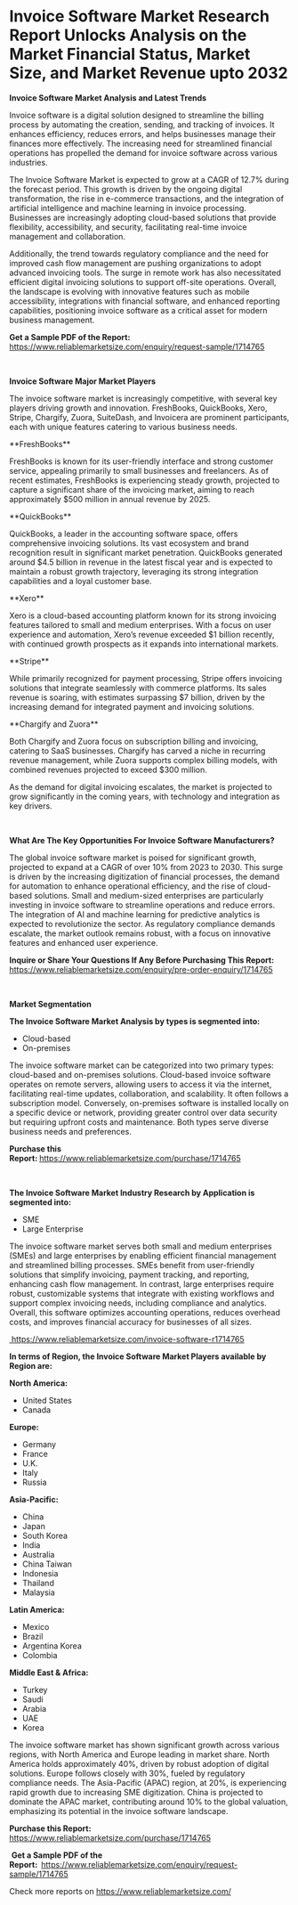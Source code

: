 <p><h1>Invoice Software Market Research Report Unlocks Analysis on the Market Financial Status, Market Size, and Market Revenue upto 2032</h1></p><p><strong>Invoice Software Market Analysis and Latest Trends</strong></p>
<p><p>Invoice software is a digital solution designed to streamline the billing process by automating the creation, sending, and tracking of invoices. It enhances efficiency, reduces errors, and helps businesses manage their finances more effectively. The increasing need for streamlined financial operations has propelled the demand for invoice software across various industries.</p><p>The Invoice Software Market is expected to grow at a CAGR of 12.7% during the forecast period. This growth is driven by the ongoing digital transformation, the rise in e-commerce transactions, and the integration of artificial intelligence and machine learning in invoice processing. Businesses are increasingly adopting cloud-based solutions that provide flexibility, accessibility, and security, facilitating real-time invoice management and collaboration.</p><p>Additionally, the trend towards regulatory compliance and the need for improved cash flow management are pushing organizations to adopt advanced invoicing tools. The surge in remote work has also necessitated efficient digital invoicing solutions to support off-site operations. Overall, the landscape is evolving with innovative features such as mobile accessibility, integrations with financial software, and enhanced reporting capabilities, positioning invoice software as a critical asset for modern business management.</p></p>
<p><strong>Get a Sample PDF of the Report:&nbsp;</strong> <a href="https://www.reliablemarketsize.com/enquiry/request-sample/1714765?utm_campaign=2300&utm_medium=2&utm_source=Github&utm_content=ia&utm_term=10032025&utm_id=invoice-software">https://www.reliablemarketsize.com/enquiry/request-sample/1714765</a></p>
<p>&nbsp;</p>
<p><strong>Invoice Software Major Market Players</strong></p>
<p><p>The invoice software market is increasingly competitive, with several key players driving growth and innovation. FreshBooks, QuickBooks, Xero, Stripe, Chargify, Zuora, SuiteDash, and Invoicera are prominent participants, each with unique features catering to various business needs.</p><p>**FreshBooks**</p><p>FreshBooks is known for its user-friendly interface and strong customer service, appealing primarily to small businesses and freelancers. As of recent estimates, FreshBooks is experiencing steady growth, projected to capture a significant share of the invoicing market, aiming to reach approximately $500 million in annual revenue by 2025.</p><p>**QuickBooks**</p><p>QuickBooks, a leader in the accounting software space, offers comprehensive invoicing solutions. Its vast ecosystem and brand recognition result in significant market penetration. QuickBooks generated around $4.5 billion in revenue in the latest fiscal year and is expected to maintain a robust growth trajectory, leveraging its strong integration capabilities and a loyal customer base.</p><p>**Xero**</p><p>Xero is a cloud-based accounting platform known for its strong invoicing features tailored to small and medium enterprises. With a focus on user experience and automation, Xero’s revenue exceeded $1 billion recently, with continued growth prospects as it expands into international markets.</p><p>**Stripe**</p><p>While primarily recognized for payment processing, Stripe offers invoicing solutions that integrate seamlessly with commerce platforms. Its sales revenue is soaring, with estimates surpassing $7 billion, driven by the increasing demand for integrated payment and invoicing solutions.</p><p>**Chargify and Zuora**</p><p>Both Chargify and Zuora focus on subscription billing and invoicing, catering to SaaS businesses. Chargify has carved a niche in recurring revenue management, while Zuora supports complex billing models, with combined revenues projected to exceed $300 million.</p><p>As the demand for digital invoicing escalates, the market is projected to grow significantly in the coming years, with technology and integration as key drivers.</p></p>
<p>&nbsp;</p>
<p><strong>What Are The Key Opportunities For Invoice Software Manufacturers?</strong></p>
<p><p>The global invoice software market is poised for significant growth, projected to expand at a CAGR of over 10% from 2023 to 2030. This surge is driven by the increasing digitization of financial processes, the demand for automation to enhance operational efficiency, and the rise of cloud-based solutions. Small and medium-sized enterprises are particularly investing in invoice software to streamline operations and reduce errors. The integration of AI and machine learning for predictive analytics is expected to revolutionize the sector. As regulatory compliance demands escalate, the market outlook remains robust, with a focus on innovative features and enhanced user experience.</p></p>
<p><strong>Inquire or Share Your Questions If Any Before Purchasing This Report:</strong> <a href="https://www.reliablemarketsize.com/enquiry/pre-order-enquiry/1714765?utm_campaign=2300&utm_medium=2&utm_source=Github&utm_content=ia&utm_term=10032025&utm_id=invoice-software">https://www.reliablemarketsize.com/enquiry/pre-order-enquiry/1714765</a></p>
<p>&nbsp;</p>
<p><strong>Market Segmentation</strong></p>
<p><strong>The Invoice Software Market Analysis by types is segmented into:</strong></p>
<p><ul><li>Cloud-based</li><li>On-premises</li></ul></p>
<p><p>The invoice software market can be categorized into two primary types: cloud-based and on-premises solutions. Cloud-based invoice software operates on remote servers, allowing users to access it via the internet, facilitating real-time updates, collaboration, and scalability. It often follows a subscription model. Conversely, on-premises software is installed locally on a specific device or network, providing greater control over data security but requiring upfront costs and maintenance. Both types serve diverse business needs and preferences.</p></p>
<p><strong>Purchase this Report:&nbsp;</strong><a href="https://www.reliablemarketsize.com/purchase/1714765?utm_campaign=2300&utm_medium=2&utm_source=Github&utm_content=ia&utm_term=10032025&utm_id=invoice-software">https://www.reliablemarketsize.com/purchase/1714765</a></p>
<p>&nbsp;</p>
<p><strong>The Invoice Software Market Industry Research by Application is segmented into:</strong></p>
<p><ul><li>SME</li><li>Large Enterprise</li></ul></p>
<p><p>The invoice software market serves both small and medium enterprises (SMEs) and large enterprises by enabling efficient financial management and streamlined billing processes. SMEs benefit from user-friendly solutions that simplify invoicing, payment tracking, and reporting, enhancing cash flow management. In contrast, large enterprises require robust, customizable systems that integrate with existing workflows and support complex invoicing needs, including compliance and analytics. Overall, this software optimizes accounting operations, reduces overhead costs, and improves financial accuracy for businesses of all sizes.</p></p>
<p><a href="https://www.reliablemarketsize.com/invoice-software-r1714765?utm_campaign=2300&utm_medium=2&utm_source=Github&utm_content=ia&utm_term=10032025&utm_id=invoice-software">&nbsp;https://www.reliablemarketsize.com/invoice-software-r1714765</a></p>
<p><strong>In terms of Region, the Invoice Software Market Players available by Region are:</strong></p>
<p>
    <p> <strong> North America: </strong>
        <ul>
            <li>United States</li>
            <li>Canada</li>
        </ul>
        </p> 
    <p> <strong> Europe: </strong>
        <ul>
            <li>Germany</li>
            <li>France</li>
            <li>U.K.</li>
            <li>Italy</li>
            <li>Russia</li>
        </ul>
        </p> 
    <p> <strong> Asia-Pacific: </strong>
        <ul>
            <li>China</li>
            <li>Japan</li>
            <li>South Korea</li>
            <li>India</li>
            <li>Australia</li>
            <li>China Taiwan</li>
            <li>Indonesia</li>
            <li>Thailand</li>
            <li>Malaysia</li>
        </ul>
        </p> 
    <p> <strong> Latin America: </strong>
        <ul>
            <li>Mexico</li>
            <li>Brazil</li>
            <li>Argentina Korea</li>
            <li>Colombia</li>
        </ul>
        </p> 
    <p> <strong> Middle East & Africa: </strong>
        <ul>
            <li>Turkey</li>
            <li>Saudi</li>
            <li>Arabia</li>
            <li>UAE</li>
            <li>Korea</li>
        </ul>
    </p>
    </p>
<p><p>The invoice software market has shown significant growth across various regions, with North America and Europe leading in market share. North America holds approximately 40%, driven by robust adoption of digital solutions. Europe follows closely with 30%, fueled by regulatory compliance needs. The Asia-Pacific (APAC) region, at 20%, is experiencing rapid growth due to increasing SME digitization. China is projected to dominate the APAC market, contributing around 10% to the global valuation, emphasizing its potential in the invoice software landscape.</p></p>
<p><strong>Purchase this Report: </strong><a href="https://www.reliablemarketsize.com/purchase/1714765?utm_campaign=2300&utm_medium=2&utm_source=Github&utm_content=ia&utm_term=10032025&utm_id=invoice-software">https://www.reliablemarketsize.com/purchase/1714765</a></p>
<p>&nbsp;<strong>Get a Sample PDF of the Report:&nbsp;&nbsp;</strong><a href="https://www.reliablemarketsize.com/enquiry/request-sample/1714765?utm_campaign=2300&utm_medium=2&utm_source=Github&utm_content=ia&utm_term=10032025&utm_id=invoice-software">https://www.reliablemarketsize.com/enquiry/request-sample/1714765</a></p>
<p><strong></strong></p>
<p>Check more reports on <a href="https://www.reliablemarketsize.com/?utm_campaign=2300&utm_medium=2&utm_source=Github&utm_content=ia&utm_term=10032025&utm_id=invoice-software">https://www.reliablemarketsize.com/</a></p>